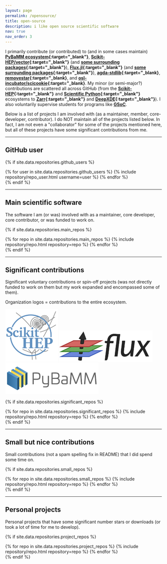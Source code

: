 ```yaml
---
layout: page
permalink: /opensource/
title: open-source
description: i like open source scientific software
nav: true
nav_order: 3
---
```


I primarily contribute (or contributed) to (and in some cases maintain) **[PyBaMM ecosystem](https://github.com/pybamm-team/){:target="_blank"}**, **[Scikit-HEP/vector](https://github.com/scikit-hep/vector){:target="_blank"}** (and **[some surrounding packages](https://github.com/scikit-hep){:target="_blank"}**), **[Flux.jl](https://github.com/FluxML/Flux.jl){:target="_blank"}** (and **[some surrounding packages](https://github.com/FluxML){:target="_blank"}**), **[agda-stdlib](https://github.com/agda/agda-stdlib){:target="_blank}**, **[removestar](https://github.com/asmeurer/removestar){:target="_blank}**, and **[osl-incubator/scicookie](https://github.com/osl-incubator/scicookie){:target="_blank}**. My minor (or semi-major?) contributions are scattered all across GitHub (from the **[Scikit-HEP](https://github.com/scikit-hep/){:target="_blank"}** and **[Scientific Python](https://github.com/scientific-python/){:target="_blank"}** ecosystems to **[Zarr](https://github.com/zarr-developers/zarr-python){:target="_blank"}** and **[DeepXDE](https://github.com/lululxvi/deepxde){:target="_blank"}**). I also voluntarily supervise students for programs like **[GSoC](https://summerofcode.withgoogle.com)**.

Below is a list of projects I am involved with (as a maintainer, member, core-developer, contributor). I do NOT maintain all of the projects listed below. In fact, I am not even a "collaborator" for some of the projects mentioned here, but all of these projects have some significant contributions from me.

---

## GitHub user

{% if site.data.repositories.github_users %}
<div class="repositories d-flex flex-wrap flex-md-row flex-column justify-content-center align-items-center">
  {% for user in site.data.repositories.github_users %}
    {% include repository/repo_user.html username=user %}
  {% endfor %}
</div>
{% endif %}

---

## Main scientific software

The software I am (or was) involved with as a maintainer, core developer, core contributor, or was funded to work on.

{% if site.data.repositories.main_repos %}
<div class="repositories d-flex flex-wrap flex-md-row flex-column justify-content-around align-items-center">
  {% for repo in site.data.repositories.main_repos %}
    {% include repository/repo.html repository=repo %}
  {% endfor %}
</div>
{% endif %}

---

## Significant contributions

Significant voluntary contributions or spin-off projects (was not directly funded to work on them but my work expanded and encompassed some of them).

Organization logos = contributions to the entire ecosystem.

<div class="repositories d-flex flex-wrap flex-md-row flex-column justify-content-around align-items-center">
    <a href="https://github.com/scikit-hep/" target="_blank"><img src="/assets/img/scikit-hep-logo.png" style="width: 170px"/></a>
    <a href="https://github.com/FluxML/" target="_blank"><img src="/assets/img/flux-logo.png" style="width: 300px"/></a>
    <a href="https://github.com/pybamm-team/" target="_blank"><img src="/assets/img/pybamm-logo.png" style="width: 300px"/></a>
</div>

{% if site.data.repositories.significant_repos %}
<div class="repositories d-flex flex-wrap flex-md-row flex-column justify-content-around align-items-center">
  {% for repo in site.data.repositories.significant_repos %}
    {% include repository/repo.html repository=repo %}
  {% endfor %}
</div>
{% endif %}

---

## Small but nice contributions

Small contributions (not a spam spelling fix in README) that I did spend some time on.

{% if site.data.repositories.small_repos %}
<div class="repositories d-flex flex-wrap flex-md-row flex-column justify-content-around align-items-center">
  {% for repo in site.data.repositories.small_repos %}
    {% include repository/repo.html repository=repo %}
  {% endfor %}
</div>
{% endif %}

---

## Personal projects

Personal projects that have some significant number stars or downloads (or took a lot of time for me to develop).

{% if site.data.repositories.project_repos %}
<div class="repositories d-flex flex-wrap flex-md-row flex-column justify-content-around align-items-center">
  {% for repo in site.data.repositories.project_repos %}
    {% include repository/repo.html repository=repo %}
  {% endfor %}
</div>
{% endif %}
